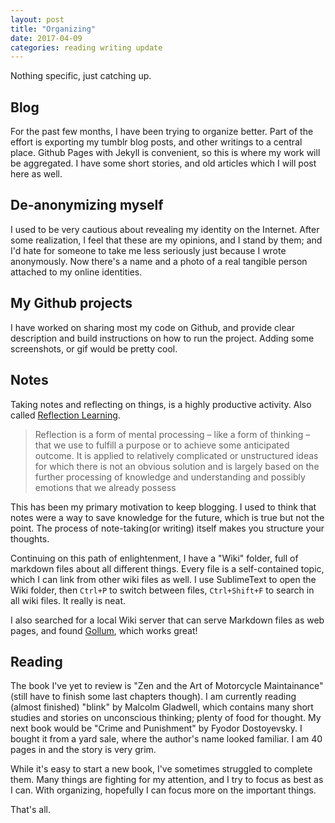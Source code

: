 ```yaml
---
layout: post
title: "Organizing"
date: 2017-04-09
categories: reading writing update
---
```

Nothing specific, just catching up.

<!-- more -->

## Blog
For the past few months, I have been trying to organize better. Part of the effort is exporting my tumblr blog posts, and other writings to a central place. Github Pages with Jekyll is convenient, so this is where my work will be aggregated. I have some short stories, and old articles which I will post here as well. 

## De-anonymizing myself
I used to be very cautious about revealing my identity on the Internet. After some realization, I feel that these are my opinions, and I stand by them; and I'd hate for someone to take me less seriously just because I wrote anonymously. Now there's a name and a photo of a real tangible person attached to my online identities. 

## My Github projects
I have worked on sharing most my code on Github, and provide clear description and build instructions on how to run the project. Adding some screenshots, or gif would be pretty cool.

## Notes
Taking notes and reflecting on things, is a highly productive activity. Also called [Reflection Learning](https://sites.google.com/site/reflection4learning/why-reflect).

>Reflection is a form of mental processing – like a form of thinking – that we use to fulfill a purpose or to achieve some anticipated outcome.  It is applied to relatively complicated or unstructured ideas for which there is not an obvious solution and is largely based on the further processing of knowledge and understanding and possibly emotions that we already possess 

This has been my primary motivation to keep blogging. I used to think that notes were a way to save knowledge for the future, which is true but not the point. The process of note-taking(or writing) itself makes you structure your thoughts. 

Continuing on this path of enlightenment, I have a "Wiki" folder, full of markdown files about all different things. Every file is a self-contained topic, which I can link from other wiki files as well. I use SublimeText to open the Wiki folder, then `Ctrl+P` to switch between files, `Ctrl+Shift+F` to search in all wiki files. It really is neat. 

I also searched for a local Wiki server that can serve Markdown files as web pages, and found [Gollum](https://github.com/gollum/gollum), which works great!

## Reading 
The book I've yet to review is "Zen and the Art of Motorcycle Maintainance" (still have to finish some last chapters though). I am currently reading (almost finished) "blink" by Malcolm Gladwell, which contains many short studies and stories on unconscious thinking; plenty of food for thought. My next book would be "Crime and Punishment" by Fyodor Dostoyevsky. I bought it from a yard sale, where the author's name looked familiar. I am 40 pages in and the story is very grim. 

While it's easy to start a new book, I've sometimes struggled to complete them. Many things are fighting for my attention, and I try to focus as best as I can. With organizing, hopefully I can focus more on the important things. 

That's all. 